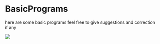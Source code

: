 # BasicPrograms
here are some basic programs feel free to give suggestions and correction if any

<img src="https://crossbrowsertesting.com/blog/wp-content/uploads/2017/04/Image-01-01.png">
